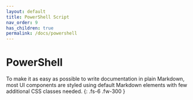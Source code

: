 ```yaml
---
layout: default
title: PowerShell Script
nav_order: 9
has_children: true
permalink: /docs/powershell
---
```


# PowerShell

To make it as easy as possible to write documentation in plain Markdown, most UI components are styled using default Markdown elements with few additional CSS classes needed.
{: .fs-6 .fw-300 }
